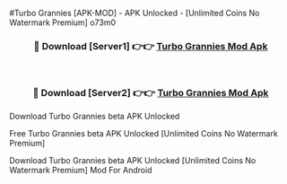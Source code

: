 #Turbo Grannies [APK-MOD] - APK Unlocked - [Unlimited Coins No Watermark Premium] o73m0



<div align="center">

<h3>🔴 Download [Server1] 👉👉 <a href="https://momento.my/?title=Turbo_Grannies">Turbo Grannies Mod Apk</a></h3><br>

<h3>🔴 Download [Server2] 👉👉 <a href="https://momento.my/?title=Turbo_Grannies">Turbo Grannies Mod Apk</a></h3>
</div>



Download Turbo Grannies beta APK Unlocked

Free Turbo Grannies beta APK Unlocked [Unlimited Coins No Watermark Premium]

Download Turbo Grannies beta APK Unlocked [Unlimited Coins No Watermark Premium] Mod For Android
